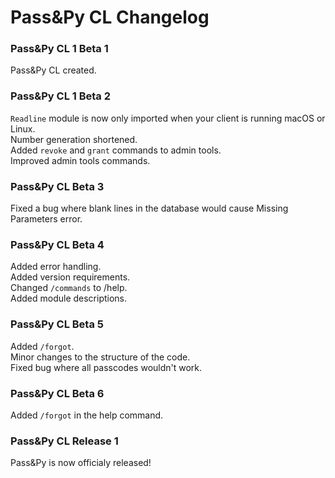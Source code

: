 # Pass&Py CL Changelog</br>
### Pass&Py CL 1 Beta 1
Pass&Py CL created.
### Pass&Py CL 1 Beta 2
```Readline``` module is now only imported when your client is running macOS or Linux.</br>
Number generation shortened.</br>
Added ```revoke``` and ```grant``` commands to admin tools.</br>
Improved admin tools commands.</br>
### Pass&Py CL Beta 3
Fixed a bug where blank lines in the database would cause Missing Parameters error.
### Pass&Py CL Beta 4
Added error handling.</br>
Added version requirements.</br>
Changed ```/commands``` to /help.</br>
Added module descriptions.</br>
### Pass&Py CL Beta 5
Added ```/forgot```.</br>
Minor changes to the structure of the code.</br>
Fixed bug where all passcodes wouldn't work.</br>
### Pass&Py CL Beta 6
Added ```/forgot``` in the help command.</br>
### Pass&Py CL Release 1
Pass&Py is now officialy released!</br>
